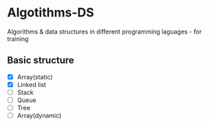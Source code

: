 # Algotithms-DS

Algorithms &amp; data structures in different programming laguages - for training

## Basic structure

- [x] Array(static)
- [x] Linked list
- [ ] Stack
- [ ] Queue
- [ ] Tree
- [ ] Array(dynamic)
